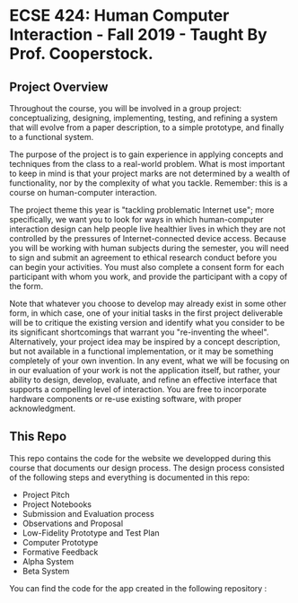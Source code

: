 # ECSE 424: Human Computer Interaction - Fall 2019 - Taught By Prof. Cooperstock.

## Project Overview
Throughout the course, you will be involved in a group project: conceptualizing, designing, implementing, testing, and refining a system that will evolve from a paper description, to a simple prototype, and finally to a functional system.

The purpose of the project is to gain experience in applying concepts and techniques from the class to a real-world problem. What is most important to keep in mind is that your project marks are not determined by a wealth of functionality, nor by the complexity of what you tackle. Remember: this is a course on human-computer interaction.

The project theme this year is "tackling problematic Internet use"; more specifically, we want you to look for ways in which human-computer interaction design can help people live healthier lives in which they are not controlled by the pressures of Internet-connected device access. Because you will be working with human subjects during the semester, you will need to sign and submit an agreement to ethical research conduct before you can begin your activities. You must also complete a consent form for each participant with whom you work, and provide the participant with a copy of the form.

Note that whatever you choose to develop may already exist in some other form, in which case, one of your initial tasks in the first project deliverable will be to critique the existing version and identify what you consider to be its significant shortcomings that warrant you "re-inventing the wheel". Alternatively, your project idea may be inspired by a concept description, but not available in a functional implementation, or it may be something completely of your own invention. In any event, what we will be focusing on in our evaluation of your work is not the application itself, but rather, your ability to design, develop, evaluate, and refine an effective interface that supports a compelling level of interaction.
You are free to incorporate hardware components or re-use existing software, with proper acknowledgment.

## This Repo
This repo contains the code for the website we developped during this course that documents our design process. The design process consisted of the following steps and everything is documented in this repo:
* Project Pitch
* Project Notebooks
* Submission and Evaluation process
* Observations and Proposal
* Low-Fidelity Prototype and Test Plan
* Computer Prototype
* Formative Feedback
* Alpha System
* Beta System

You can find the code for the app created in the following repository : 

